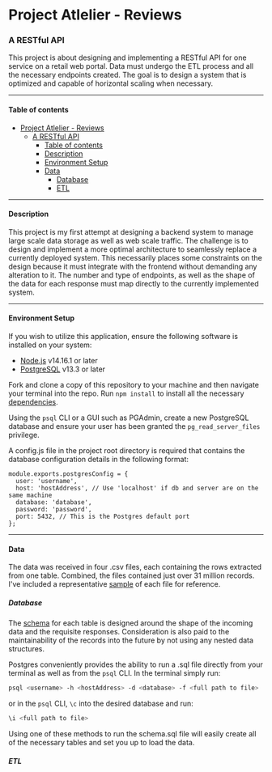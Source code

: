# Project Atlelier - Reviews

### A RESTful API

This project is about designing and implementing a RESTful API for one service on a retail web portal. Data must undergo the ETL process and all the necessary endpoints created. The goal is to design a system that is optimized and capable of horizontal scaling when necessary.

---

#### Table of contents

- [Project Atlelier - Reviews](#project-atlelier---reviews)
    - [A RESTful API](#a-restful-api)
      - [Table of contents](#table-of-contents)
      - [Description](#description)
      - [Environment Setup](#environment-setup)
      - [Data](#data)
        - [Database](#database)
        - [ETL](#etl)

---

#### Description

This project is my first attempt at designing a backend system to manage large scale data storage as well as web scale traffic. The challenge is to design and implement a more optimal architecture to seamlessly replace a currently deployed system. This necessarily places some constraints on the design because it must integrate with the frontend without demanding any alteration to it. The number and type of endpoints, as well as the shape of the data for each response must map directly to the currently implemented system.

---

#### Environment Setup

If you wish to utilize this application, ensure the following software is installed on your system:

- [Node.js](https://nodejs.org/) v14.16.1 or later
- [PostgreSQL](https://www.postgresql.org/) v13.3 or later

Fork and clone a copy of this repository to your machine and then navigate your terminal into the repo. Run `npm install` to install all the necessary [dependencies](../package.json).

Using the `psql` CLI or a GUI such as PGAdmin, create a new PostgreSQL database and ensure your user has been granted the `pg_read_server_files` privilege.

A config.js file in the project root directory is required that contains the database configuration details in the following format:

```node
module.exports.postgresConfig = {
  user: 'username',
  host: 'hostAddress', // Use 'localhost' if db and server are on the same machine
  database: 'database',
  password: 'password',
  port: 5432, // This is the Postgres default port
};
```

---

#### Data

The data was received in four .csv files, each containing the rows extracted from one table. Combined, the files contained just over 31 million records. I've included a representative [sample](./SampleData/) of each file for reference.

##### Database

The [schema](Postgres/schema.sql) for each table is designed around the shape of the incoming data and the requisite responses. Consideration is also paid to the maintainability of the records into the future by not using any nested data structures.

Postgres conveniently provides the ability to run a .sql file directly from your terminal as well as from the `psql` CLI. In the terminal simply run:

```bash
psql <username> -h <hostAddress> -d <database> -f <full path to file>
```

or in the `psql` CLI, `\c` into the desired database and run:

```bash
\i <full path to file>
```

Using one of these methods to run the schema.sql file will easily create all of the necessary tables and set you up to load the data.

##### ETL